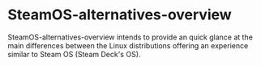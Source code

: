 # SteamOS-alternatives-overview
SteamOS-alternatives-overview intends to provide an quick glance at the main differences between the Linux distributions offering an experience similar to Steam OS (Steam Deck's OS).
